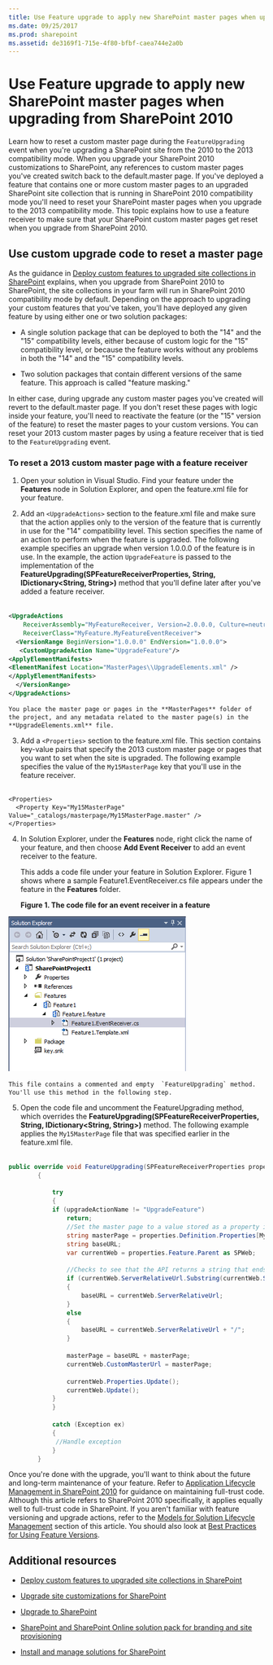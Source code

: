 ```yaml
---
title: Use Feature upgrade to apply new SharePoint master pages when upgrading from SharePoint 2010
ms.date: 09/25/2017
ms.prod: sharepoint
ms.assetid: de3169f1-715e-4f80-bfbf-caea744e2a0b
---
```



# Use Feature upgrade to apply new SharePoint master pages when upgrading from SharePoint 2010
Learn how to reset a custom master page during the  `FeatureUpgrading` event when you're upgrading a SharePoint site from the 2010 to the 2013 compatibility mode.
When you upgrade your SharePoint 2010 customizations to SharePoint, any references to custom master pages you've created switch back to the default.master page. If you've deployed a feature that contains one or more custom master pages to an upgraded SharePoint site collection that is running in SharePoint 2010 compatibility mode you'll need to reset your SharePoint master pages when you upgrade to the 2013 compatibility mode. This topic explains how to use a feature receiver to make sure that your SharePoint custom master pages get reset when you upgrade from SharePoint 2010. 
  
    
    


## Use custom upgrade code to reset a master page

As the guidance in  [Deploy custom features to upgraded site collections in SharePoint](http://technet.microsoft.com/en-us/library/dn673579%28v=office.15%29.aspx) explains, when you upgrade from SharePoint 2010 to SharePoint, the site collections in your farm will run in SharePoint 2010 compatibility mode by default. Depending on the approach to upgrading your custom features that you've taken, you'll have deployed any given feature by using either one or two solution packages:
  
    
    

- A single solution package that can be deployed to both the "14" and the "15" compatibility levels, either because of custom logic for the "15" compatibility level, or because the feature works without any problems in both the "14" and the "15" compatibility levels.
    
  
- Two solution packages that contain different versions of the same feature. This approach is called "feature masking."
    
  
In either case, during upgrade any custom master pages you've created will revert to the default.master page. If you don't reset these pages with logic inside your feature, you'll need to reactivate the feature (or the "15" version of the feature) to reset the master pages to your custom versions. You can reset your 2013 custom master pages by using a feature receiver that is tied to the  `FeatureUpgrading` event.
  
    
    

### To reset a 2013 custom master page with a feature receiver


1. Open your solution in Visual Studio. Find your feature under the **Features** node in Solution Explorer, and open the feature.xml file for your feature.
    
  
2. Add an  `<UpgradeActions>` section to the feature.xml file and make sure that the action applies only to the version of the feature that is currently in use for the "14" compatibility level. This section specifies the name of an action to perform when the feature is upgraded. The following example specifies an upgrade when version 1.0.0.0 of the feature is in use. In the example, the action `UpgradeFeature` is passed to the implementation of the **FeatureUpgrading(SPFeatureReceiverProperties, String, IDictionary<String, String>)** method that you'll define later after you've added a feature receiver.
    
```XML
  
<UpgradeActions
    ReceiverAssembly="MyFeatureReceiver, Version=2.0.0.0, Culture=neutral, PublicKeyToken=<token>"
    ReceiverClass="MyFeature.MyFeatureEventReceiver">
  <VersionRange BeginVersion="1.0.0.0" EndVersion="1.0.0.0">
   <CustomUpgradeAction Name="UpgradeFeature"/>
<ApplyElementManifests>
<ElementManifest Location="MasterPages\\UpgradeElements.xml" />
</ApplyElementManifests>
  </VersionRange>
</UpgradeActions>

```


    You place the master page or pages in the **MasterPages** folder of the project, and any metadata related to the master page(s) in the **UpgradeElements.xml** file.
    
  
3. Add a  `<Properties>` section to the feature.xml file. This section contains key-value pairs that specify the 2013 custom master page or pages that you want to set when the site is upgraded. The following example specifies the value of the `My15MasterPage` key that you'll use in the feature receiver.
    
```
  
<Properties>
  <Property Key="My15MasterPage" Value="_catalogs/masterpage/My15MasterPage.master" />
</Properties>

```

4. In Solution Explorer, under the **Features** node, right click the name of your feature, and then choose **Add Event Receiver** to add an event receiver to the feature.
    
    This adds a code file under your feature in Solution Explorer. Figure 1 shows where a sample Feature1.EventReceiver.cs file appears under the feature in the **Features** folder.
    

   **Figure 1. The code file for an event receiver in a feature**

  

  ![After you create an event receiver to your feature, a code file appears under the feature.](../images/SP15_FeatureReceiverVS.png)
  

    This file contains a commented and empty  `FeatureUpgrading` method. You'll use this method in the following step.
    
  
5. Open the code file and uncomment the FeatureUpgrading method, which overrides the **FeatureUpgrading(SPFeatureReceiverProperties, String, IDictionary<String, String>)** method. The following example applies the `My15MasterPage` file that was specified earlier in the feature.xml file.
    
```cs
  
public override void FeatureUpgrading(SPFeatureReceiverProperties properties, string upgradeActionName, System.Collections.Generic.IDictionary<string, string> parameters)
        {
 
            try
            {
            if (upgradeActionName != "UpgradeFeature")
                return;
                //Set the master page to a value stored as a property in the feature.xml file
                string masterPage = properties.Definition.Properties[My15MasterPage].Value;
                string baseURL;
                var currentWeb = properties.Feature.Parent as SPWeb;
 
                //Checks to see that the API returns a string that ends in a "/" and if not adds it.
                if (currentWeb.ServerRelativeUrl.Substring(currentWeb.ServerRelativeUrl.Length - 1) == "/")
                {
                    baseURL = currentWeb.ServerRelativeUrl;
                }
                else
                {
                    baseURL = currentWeb.ServerRelativeUrl + "/";
                }
 
                masterPage = baseURL + masterPage;
                currentWeb.CustomMasterUrl = masterPage;
 
                currentWeb.Properties.Update();
                currentWeb.Update();
            }
            }
 
            catch (Exception ex)
            {
             //Handle exception
            }
        }

```

Once you're done with the upgrade, you'll want to think about the future and long-term maintenance of your feature. Refer to  [Application Lifecycle Management in SharePoint 2010](http://msdn.microsoft.com/en-us/library/office/gg604045%28v=office.14%29.aspx) for guidance on maintaining full-trust code. Although this article refers to SharePoint 2010 specifically, it applies equally well to full-trust code in SharePoint. If you aren't familiar with feature versioning and upgrade actions, refer to the [Models for Solution Lifecycle Management](http://msdn.microsoft.com/en-us/library/office/gg604045%28v=office.14%29.aspx#sectionSection7) section of this article. You should also look at [Best Practices for Using Feature Versions](http://msdn.microsoft.com/en-us/library/office/ee535064%28v=office.14%29.aspx).
  
    
    

## Additional resources
<a name="bk_addresources"> </a>


-  [Deploy custom features to upgraded site collections in SharePoint](http://technet.microsoft.com/en-us/library/dn673579%28v=office.15%29.aspx)
    
  
-  [Upgrade site customizations for SharePoint](upgrade-site-customizations-for-sharepoint.md)
    
  
-  [Upgrade to SharePoint](http://technet.microsoft.com/en-us/library/cc303420%28v=office.15%29.aspx)
    
  
-  [SharePoint and SharePoint Online solution pack for branding and site provisioning](http://www.microsoft.com/en-us/download/details.aspx?id=42030)
    
  
-  [Install and manage solutions for SharePoint](http://technet.microsoft.com/en-us/library/cc263205%28v=office.15%29.aspx)
    
  

